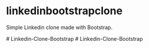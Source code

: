 # linkedinbootstrapclone
Simple Linkedin clone made with Bootstrap.

#   L i n k e d i n - C l o n e - B o o t s t r a p  
 #   L i n k e d i n - C l o n e - B o o t s t r a p  
 